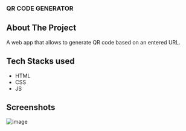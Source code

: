 ### QR CODE GENERATOR

## About The Project

A web app that allows to generate QR code based on an entered URL.



## Tech Stacks used

- HTML
- CSS
- JS


## Screenshots

![image](https://user-images.githubusercontent.com/82095877/162564888-95e9dc48-c970-4eae-97ec-9b807e0d3e80.png)
